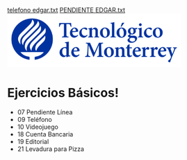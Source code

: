 [telefono edgar.txt](https://github.com/C-TAM-TC1028-003-2113/tarea-1-EdgarCordex/files/7073667/telefono.edgar.txt)
[PENDIENTE EDGAR.txt](https://github.com/C-TAM-TC1028-003-2113/tarea-1-EdgarCordex/files/7073625/PENDIENTE.EDGAR.txt)
![Tec de Monterrey](images/logotecmty.png)
# Ejercicios Básicos!

- 07 Pendiente Línea
- 09 Teléfono
- 10 Videojuego
- 18 Cuenta Bancaria
- 19 Editorial
- 21 Levadura para Pizza
